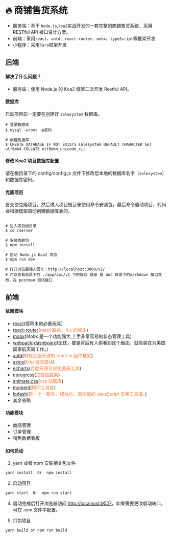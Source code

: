 # 🔥 商铺售货系统

- 服务端：基于 `Node.js`,`koa2`实战开发的一套完整的商铺售货系统，采用 RESTful API 接口设计方案。
- 前端：采用`react`、`antd`、`react-router`、`mobx`、`typeScript`等框架开发
- 小程序：采用`Taro`框架开发

## 后端

#### 解决了什么问题？

- 服务端：使用 Node.js 的 Koa2 框架二次开发 Restful API。

#### 数据库

启动项目前一定要在创建好 `salesystem` 数据库。

```
# 登录数据库
$ mysql -uroot -p密码

# 创建数据库
$ CREATE DATABASE IF NOT EXISTS salesystem DEFAULT CHARACTER SET utf8mb4 COLLATE utf8mb4_unicode_ci;

```

#### 修改 Koa2 项目数据库配置

请在根目录下的 config/config.js 文件下修改您本地的数据库名字（`salesystem`）和数据库密码。

#### 克隆项目

首先使克隆项目，然后进入项目根目录使用命令安装包，最后命令启动项目，代码会根据模型自动创建数据库表的。

```

# 进入项目根目录
$ cd /server

# 安装依赖包
$ npm install

# 启动 Node.js Koa2 项目
$ npm run dev

# 打开浏览器输入回车：http://localhost:3000/v1/
# 可以查看目录下的 ./app/api/v1 下的接口 或者 看 doc 目录下的markdown 接口文档，在 postman 测试接口

```

## 前端

#### 依赖模块

- [react](https://facebook.github.io/react/)(搭积木的必备玩具)
- [react-router](https://react-guide.github.io/react-router-cn/)(<span style="color: rgb(243,121,52);">react 路由，4.x 的版本</span>)
- [mobx](https://github.com/mobxjs/mobx)(Mobx 是一个功能强大,上手非常容易的状态管理工具)
- [webpack-dashboard](https://github.com/FormidableLabs/webpack-dashboard)(记住，要是背后有人偷看到这个画面，就假装在为美国国家航天局工作。)
- [antd](https://ant.design/index-cn)(<span style="color: rgb(243,121,52);">蚂蚁金服开源的 react ui 组件框架</span>)
- [axios](https://github.com/mzabriskie/axios)(<span style="color: rgb(243,121,52);">http 请求模块</span>)
- [echarts](https://github.com/apache/incubator-echarts)(<span style="color: rgb(243,121,52);">百度开源可视化图表工具</span>)
- [nprogress](https://github.com/rstacruz/nprogress)(<span style="color: rgb(243,121,52);">顶部加载条</span>)
- [animate.css](https://daneden.github.io/animate.css/)(<span style="color: rgb(243,121,52);">css 动画库</span>)
- [moment](http://momentjs.cn/)(<span style="color: rgb(243,121,52);">时间工具库</span>)
- [lodash](https://www.lodashjs.com/)(<span style="color: rgb(243,121,52);">是一个一致性、模块化、高性能的 JavaScript 实用工具库。</span>)
- 其余省略

#### 功能模块

- 商品管理
- 订单管理
- 销售数据看板

#### 如何启动

1. yarn 或者 npm 安装相关包文件

```bash
yarn install  Or  npm install
```

2. 启动项目

```bash
yarn start  Or  npm run start
```

4. 启动完成后打开浏览器访问 [http://localhost:9527](http://localhost:9527)，如果需要更改启动端口，可在 .env 文件中配置。

5. 打包项目

```bash
yarn build or npm run build
```
